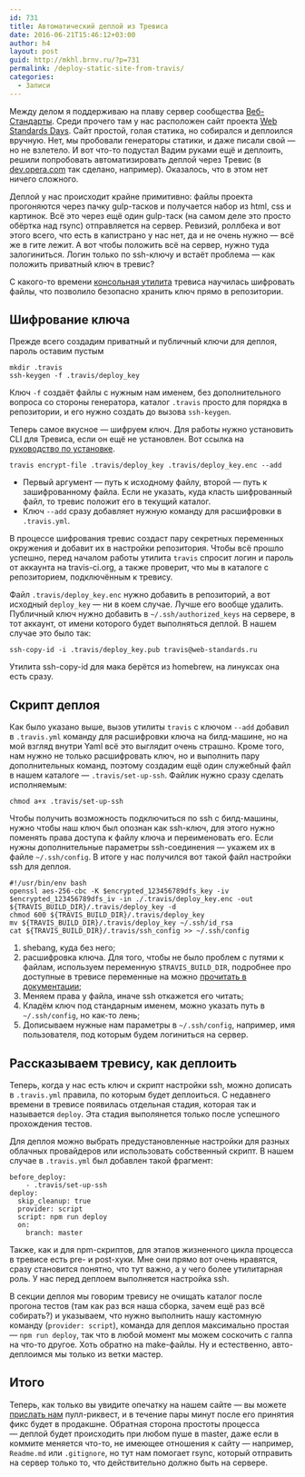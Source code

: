 ```yaml
---
id: 731
title: Автоматический деплой из Тревиса
date: 2016-06-21T15:46:12+03:00
author: h4
layout: post
guid: http://mkhl.brnv.ru/?p=731
permalink: /deploy-static-site-from-travis/
categories:
  - Записи
---
```

Между делом я поддерживаю на плаву сервер сообщества [Веб-Стандарты](http://web-standards.ru/). Среди прочего там у нас расположен сайт проекта [Web Standards Days](https://wsd.events/). Сайт простой, голая статика, но собирался и деплоился вручную. Нет, мы пробовали генераторы статики, и даже писали свой — но не взлетело. И вот что-то подустал Вадим руками ещё и деплоить, решили попробовать автоматизировать деплой через Тревис (в [dev.opera.com](https://dev.opera.com/) так сделано, например). Оказалось, что в этом нет ничего сложного.

Деплой у нас происходит крайне примитивно: файлы проекта прогоняются через пачку gulp-тасков и получается набор из html, css и картинок. Всё это через ещё один gulp-таск (на самом деле это просто обёртка над rsync) отправляется на сервер. Ревизий, роллбека и вот этого всего, что есть в капистрано у нас нет, да и не очень нужно — всё же в гите лежит. А вот чтобы положить всё на сервер, нужно туда залогиниться. Логин только по ssh-ключу и встаёт проблема — как положить приватный ключ в тревис?

С какого-то времени [консольная утилита](https://github.com/travis-ci/travis.rb) тревиса научилась шифровать файлы, что позволило безопасно хранить ключ прямо в репозитории.

## Шифрование ключа

Прежде всего создадим приватный и публичный ключи для деплоя, пароль оставим пустым

    mkdir .travis
    ssh-keygen -f .travis/deploy_key
    

Ключ `-f` создаёт файлы с нужным нам именем, без дополнительного вопроса со стороны генератора, каталог `.travis` просто для порядка в репозитории, и его нужно создать до вызова `ssh-keygen`.

Теперь самое вкусное — шифруем ключ. Для работы нужно установить CLI для Тревиса, если он ещё не установлен. Вот ссылка на [руководство по установке](https://github.com/travis-ci/travis.rb#installation). 

    travis encrypt-file .travis/deploy_key .travis/deploy_key.enc --add
    

  * Первый аргумент — путь к исходному файлу, второй — путь к зашифрованному файла. Если не указать, куда класть шифрованный файл, то тревис положит его в текущий каталог.
  * Ключ `--add` сразу добавляет нужную команду для расшифровки в `.travis.yml`.

В процессе шифрования тревис создаст пару секретных переменных окружения и добавит их в настройки репозитория. Чтобы всё прошло успешно, перед началом работы утилита `travis` спросит логин и пароль от аккаунта на travis-ci.org, а также проверит, что мы в каталоге с репозиторием, подключённым к тревису.

Файл `.travis/deploy_key.enc` нужно добавить в репозиторий, а вот исходный `deploy_key` — ни в коем случае. Лучше его вообще удалить. Публичный ключ нужно добавить в `~/.ssh/authorized_keys` на сервере, в тот аккаунт, от имени которого будет выполняться деплой. В нашем случае это было так:

    ssh-copy-id -i .travis/deploy_key.pub travis@web-standards.ru
    

Утилита ssh-copy-id для мака берётся из homebrew, на линуксах она есть сразу.

## Скрипт деплоя

Как было указано выше, вызов утилиты `travis` с ключом `--add` добавил в `.travis.yml` команду для расшифровки ключа на билд-машине, но на мой взгляд внутри Yaml всё это выглядит очень страшно. Кроме того, нам нужно не только расшифровать ключ, но и выполнить пару дополнительных команд, поэтому создадим ещё один служебный файл в нашем каталоге — `.travis/set-up-ssh`. Файлик нужно сразу сделать исполняемым:

    chmod a+x .travis/set-up-ssh
    

Чтобы получить возможность подключиться по ssh с билд-машины, нужно чтобы наш ключ был опознан как ssh-ключ, для этого нужно поменять права доступа к файлу ключа и переименовать его. Если нужны дополнительные параметры ssh-соединения —&nbsp;укажем их в файле `~/.ssh/config`. В итоге у нас получился вот такой файл настройки ssh для деплоя.

    #!/usr/bin/env bash
    openssl aes-256-cbc -K $encrypted_123456789dfs_key -iv $encrypted_123456789dfs_iv -in ./.travis/deploy_key.enc -out ${TRAVIS_BUILD_DIR}/.travis/deploy_key -d
    chmod 600 ${TRAVIS_BUILD_DIR}/.travis/deploy_key
    mv ${TRAVIS_BUILD_DIR}/.travis/deploy_key ~/.ssh/id_rsa
    cat ${TRAVIS_BUILD_DIR}/.travis/ssh_config >> ~/.ssh/config
    

  1. shebang, куда без него;
  2. расшифровка ключа. Для того, чтобы не было проблем с путями к файлам, используем переменную `$TRAVIS_BUILD_DIR`, подробнее про доступные в тревисе переменные на можно [прочитать в документации](https://docs.travis-ci.com/user/ci-environment/);
  3. Меняем права у файла, иначе ssh откажется его читать;
  4. Кладём ключ под стандарным именем, можно указать путь в `~/.ssh/config`, но как-то лень;
  5. Дописываем нужные нам параметры в `~/.ssh/config`, например, имя пользователя, под которым будем логиниться на сервер.

## Рассказываем тревису, как деплоить

Теперь, когда у нас есть ключ и скрипт настройки ssh, можно дописать в `.travis.yml` правила, по которым будет деплоиться. С недавнего времени в тревисе появилась отдельная стадия, которая так и называется `deploy`. Эта стадия выполянется только после успешного прохождения тестов.

Для деплоя можно выбрать предустановленные настройки для разных облачных провайдеров или использовать собственный скрипт. В нашем случае в `.travis.yml` был добавлен такой фрагмент:

    before_deploy:
        - .travis/set-up-ssh
    deploy:
      skip_cleanup: true
      provider: script
      script: npm run deploy
      on:
        branch: master
    

Также, как и для npm-скриптов, для этапов жизненного цикла процесса в тревисе есть pre- и post-хуки. Мне они прямо вот очень нравятся, сразу становится понятно, что тут важно, а у чего более утилитарная роль. У нас перед деплоем выполняется настройка ssh.

В секции деплоя мы говорим тревису не очищать каталог после прогона тестов (там как раз вся наша сборка, зачем ещё раз всё собирать?) и указываем, что нужно выполнить нашу кастомную команду (`provider: script`), команда для деплоя максимально простая —&nbsp;`npm run deploy`, так что в любой момент мы можем соскочить с галпа на что-то другое. Хоть обратно на make-файлы. Ну и естественно, авто-деплоимся мы только из ветки мастер.

## Итого

Теперь, как только вы увидите опечатку на нашем сайте — вы можете [прислать нам](https://github.com/web-standards-ru/web-standards-days) пулл-риквест, и в течение пары минут после его принятия фикс будет в продакшне. Обратная сторона простоты процесса —&nbsp;деплой будет происходить при любом пуше в master, даже если в коммите меняется что-то, не имеющее отношения к сайту — например, `Readme.md` или `.gitignore`, но тут нам помогает rsync, который отправить на сервер только то, что действительно должно быть на сервере.
